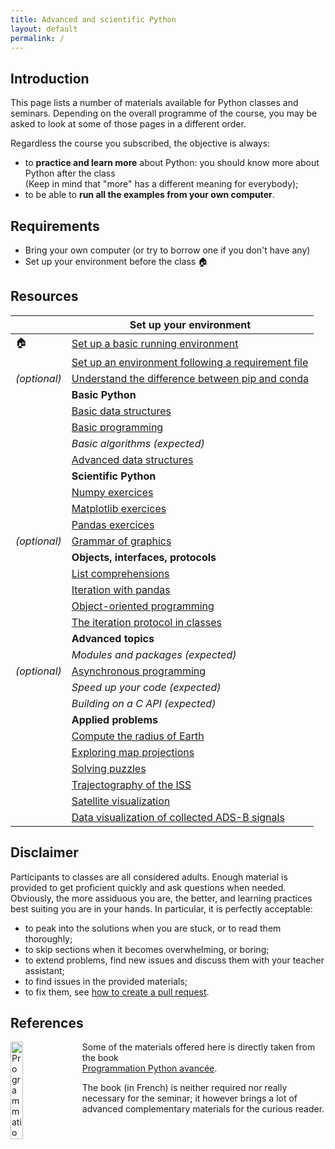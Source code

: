 ```yaml
---
title: Advanced and scientific Python
layout: default
permalink: /
---
```


## Introduction

This page lists a number of materials available for Python classes and seminars. Depending on the overall programme of the course, you may be asked to look at some of those pages in a different order.

Regardless the course you subscribed, the objective is always:

- to **practice and learn more** about Python: you should know more about Python after the class  
  (Keep in mind that "more" has a different meaning for everybody);
- to be able to **run all the examples from your own computer**.

## Requirements

- Bring your own computer (or try to borrow one if you don't have any)
- Set up your environment before the class 🏠

## Resources

|              | **Set up your environment**                                                |
| ------------ | -------------------------------------------------------------------------- |
| 🏠           | [Set up a basic running environment](pages/setup.md)                       |
|              | [Set up an environment following a requirement file](pages/requirement.md) |
| _(optional)_ | [Understand the difference between pip and conda](pages/dependencies.md)   |
|              | **Basic Python**                                                           |
|              | [Basic data structures](pages/basic.md)                                    |
|              | [Basic programming](pages/exercices.md)                                    |
|              | _Basic algorithms (expected)_                                              |
|              | [Advanced data structures](pages/structures.md)                            |
|              | **Scientific Python**                                                      |
|              | [Numpy exercices](pages/numpy.md)                                          |
|              | [Matplotlib exercices](pages/matplotlib.md)                                |
|              | [Pandas exercices](pages/pandas.md)                                        |
| _(optional)_ | [Grammar of graphics](python/altair)                                       |
|              | **Objects, interfaces, protocols**                                         |
|              | [List comprehensions](pages/comprehensions.md)                             |
|              | [Iteration with pandas](pages/pandas_iterate.md)                           |
|              | [Object-oriented programming](pages/objects.md)                            |
|              | [The iteration protocol in classes](pages/pandas_oo.md)                    |
|              | **Advanced topics**                                                        |
|              | _Modules and packages (expected)_                                          |
| _(optional)_ | [Asynchronous programming](pages/asyncio.md)                               |
|              | _Speed up your code (expected)_                                            |
|              | _Building on a C API (expected)_                                           |
|              | **Applied problems**                                                       |
|              | [Compute the radius of Earth](cassini)                                     |
|              | [Exploring map projections](mapmaking)                                     |
|              | [Solving puzzles](pages/puzzles.md)                                        |
|              | [Trajectography of the ISS](space_station)                                 |
|              | [Satellite visualization](labs/satellites/)                                |
|              | [Data visualization of collected ADS-B signals](adsb)                      |

## Disclaimer

Participants to classes are all considered adults. Enough material is provided to get proficient quickly and ask questions when needed. Obviously, the more assiduous you are, the better, and learning practices best suiting you are in your hands. In particular, it is perfectly acceptable:

- to peak into the solutions when you are stuck, or to read them thoroughly;
- to skip sections when it becomes overwhelming, or boring;
- to extend problems, find new issues and discuss them with your teacher assistant;
- to find issues in the provided materials;
- to fix them, see [how to create a pull request](https://help.github.com/en/articles/creating-a-pull-request).

## References

<a href="https://www.xoolive.org/python/">
  <img src="https://www.xoolive.org/python/_static/9782100815982_thumb.jpg"
       alt="Programmation Python avancée" width="20%" align="left"
       style="margin-right: 1em"/>
</a>

Some of the materials offered here is directly taken from the book  
[Programmation Python avancée](https://www.xoolive.org/python/).

The book (in French) is neither required nor really necessary for the seminar; it however brings a lot of advanced complementary materials for the curious reader.
